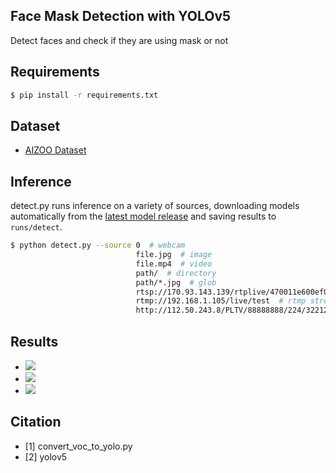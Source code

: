 ## Face Mask Detection with YOLOv5
Detect faces and check if they are using mask or not

## Requirements
```bash
$ pip install -r requirements.txt

```

## Dataset
* [AIZOO Dataset](https://drive.google.com/file/d/1QspxOJMDf_rAWVV7AU_Nc0rjo1_EPEDW/view)

## Inference

detect.py runs inference on a variety of sources, downloading models automatically from the [latest model release](https://github.com/z430/yolov5-mask-detection/releases) and saving results to `runs/detect`.
```bash
$ python detect.py --source 0  # webcam
                            file.jpg  # image 
                            file.mp4  # video
                            path/  # directory
                            path/*.jpg  # glob
                            rtsp://170.93.143.139/rtplive/470011e600ef003a004ee33696235daa  # rtsp stream
                            rtmp://192.168.1.105/live/test  # rtmp stream
                            http://112.50.243.8/PLTV/88888888/224/3221225900/1.m3u8  # http stream
```

## Results
* ![](https://i.ibb.co/6m1Jbv0/img1.jpg)
* ![](https://i.ibb.co/f9mxKsJ/img2.jpg)
* ![](https://i.ibb.co/CK3bRck/img3.jpg)

## Citation
* [1] convert_voc_to_yolo.py [](https://gist.github.com/Amir22010/a99f18ca19112bc7db0872a36a03a1ec)
* [2] yolov5 [](https://github.com/ultralytics/yolov5)
